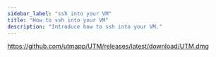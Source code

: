 ```yaml
---
sidebar_label: "ssh into your VM"
title: "How to ssh into your VM"
description: "Introduce how to ssh into your VM."
---
```


https://github.com/utmapp/UTM/releases/latest/download/UTM.dmg

